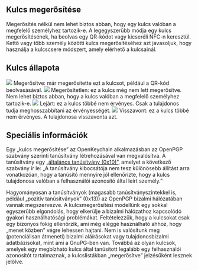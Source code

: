 [//]: # (MEGJEGYZÉS: minden mondatot külön sorba írjon, a Transifex minden sort a saját fordítási mezőjébe tesz!)

## Kulcs megerősítése
Megerősítés nélkül nem lehet biztos abban, hogy egy kulcs valóban a megfelelő személyhez tartozik-e.
A legegyszerűbb módja egy kulcs megerősítésének, ha beolvas egy QR-kódot vagy kicseréli NFC-n keresztül.
Kettő vagy több személy közötti kulcs megerősítéséhez azt javasoljuk, hogy használja a kulcscsere módszert, amely elérhető a kulcsainál.

## Kulcs állapota

<img src="status_signature_verified_cutout_24dp"/>  
Megerősítve: már megerősítette ezt a kulcsot, például a QR-kód beolvasásával.  
<img src="status_signature_unverified_cutout_24dp"/>  
Megerősítetlen: ez a kulcs még nem lett megerősítve. Nem lehet biztos abban, hogy a kulcs valóban a megfelelő személyhez tartozik-e.  
<img src="status_signature_expired_cutout_24dp"/>  
Lejárt: ez a kulcs többé nem érvényes. Csak a tulajdonos tudja meghosszabbítani az érvényességét.  
<img src="status_signature_revoked_cutout_24dp"/>  
Visszavont: ez a kulcs többé nem érvényes. A tulajdonosa visszavonta azt.

## Speciális információk
Egy „kulcs megerősítése” az OpenKeychain alkalmazásban az OpenPGP szabvány szerinti tanúsítvány létrehozásával van megvalósítva.
A tanúsítvány egy [„általános tanúsítvány (0x10)”](http://tools.ietf.org/html/rfc4880#section-5.2.1), amelyet a következő szabvány ír le:
„A tanúsítvány kibocsátója nem tesz különösebb állítást arra vonatkozóan, hogy a tanúsító mennyire jól ellenőrizte, hogy a kulcs tulajdonosa valóban a felhasználói azonosító által leírt személy.”

Hagyományosan a tanúsítványok (magasabb tanúsítványszintekkel is, például „pozitív tanúsítványok” (0x13)) az OpenPGP bizalmi hálózatában vannak megszervezve.
A kulcsmegerősítési modellünk egy sokkal egyszerűbb elgondolás, hogy elkerülje a bizalmi hálózathoz kapcsolódó gyakori használhatósági problémákat.
Feltételezzük, hogy a kulcsokat csak egy bizonyos fokig ellenőrzik, ami még eléggé használható ahhoz, hogy „menet közben” végre lehessen hajtani.
Nem is valósítunk meg (potenciálisan átmeneti) bizalmi aláírásokat vagy tulajdonosbizalmi adatbázisokat, mint ami a GnuPG-ben van.
Továbbá az olyan kulcsok, amelyek egy megbízható kulcs által tanúsított legalább egy felhasználói azonosítót tartalmaznak, a kulcslistákban „megerősítve” jelzésűként lesznek jelölve.